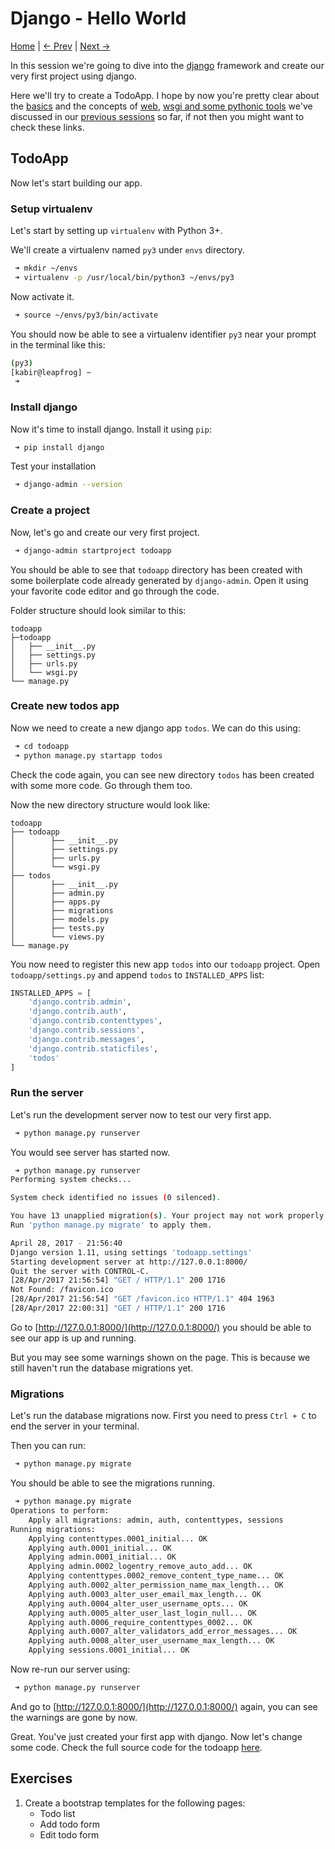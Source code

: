 Django - Hello World
====================
[Home](https://github.com/kabirbaidhya/learn-python-django-web) | [← Prev](https://github.com/kabirbaidhya/learn-python-django-web/blob/master/units/django/1/wsgi-pip-and-virtualenv.md) | [Next →]()

In this session we're going to dive into the [django](https://www.djangoproject.com/) framework and create our very first project using django.

Here we'll try to create a TodoApp. I hope by now you're pretty clear about the [basics](https://github.com/kabirbaidhya/learn-python-django-web#python) and the concepts of [web](https://github.com/kabirbaidhya/learn-python-django-web#web-development-basics), [wsgi and some pythonic tools](https://github.com/kabirbaidhya/learn-python-django-web/blob/master/units/django/1/wsgi-pip-and-virtualenv.md) we've discussed in our [previous sessions](https://github.com/kabirbaidhya/learn-python-django-web) so far, if not then you might want to check these links.

## TodoApp
Now let's start building our app.

### Setup virtualenv
Let's start by setting up `virtualenv` with Python 3+.

We'll create a virtualenv named `py3` under `envs` directory.
```bash
 ➜ mkdir ~/envs
 ➜ virtualenv -p /usr/local/bin/python3 ~/envs/py3
```

Now activate it.
```bash
 ➜ source ~/envs/py3/bin/activate
```
You should now be able to see a virtualenv identifier `py3` near your prompt in the terminal like this:
```bash
(py3) 
[kabir@leapfrog] ~
 ➜ 
```

### Install django
Now it's time to install django. Install it using `pip`:
```bash
 ➜ pip install django
```

Test your installation
```bash
 ➜ django-admin --version
```

### Create a project
Now, let's go and create our very first project.
```bash
 ➜ django-admin startproject todoapp
```

You should be able to see that `todoapp` directory has been created with some boilerplate code already generated by `django-admin`. Open it using your favorite code editor and go through the code.

Folder structure should look similar to this:
```
todoapp
├─todoapp
│   ├── __init__.py
│   ├── settings.py
│   ├── urls.py
│   └── wsgi.py
└── manage.py
```

### Create new todos app
Now we need to create a new django app `todos`.
We can do this using:
```bash
 ➜ cd todoapp
 ➜ python manage.py startapp todos
```

Check the code again, you can see new directory `todos` has been created with some more code. Go through them too.

Now the new directory structure would look like:
```
todoapp
├── todoapp
│        ├── __init__.py
│        ├── settings.py
│        ├── urls.py
│        └── wsgi.py
├── todos
│        ├── __init__.py
│        ├── admin.py
│        ├── apps.py
│        ├── migrations
│        ├── models.py
│        ├── tests.py
│        └── views.py
└── manage.py
```

You now need to register this new app `todos` into our `todoapp` project.
Open `todoapp/settings.py` and append `todos` to `INSTALLED_APPS` list:
```python
INSTALLED_APPS = [
    'django.contrib.admin',
    'django.contrib.auth',
    'django.contrib.contenttypes',
    'django.contrib.sessions',
    'django.contrib.messages',
    'django.contrib.staticfiles',
    'todos'
]
```

### Run the server
Let's run the development server now to test our very first app.
```bash
 ➜ python manage.py runserver
```
You would see server has started now.

```bash
 ➜ python manage.py runserver
Performing system checks...

System check identified no issues (0 silenced).

You have 13 unapplied migration(s). Your project may not work properly until you apply the migrations for app(s): admin, auth, contenttypes, sessions.
Run 'python manage.py migrate' to apply them.

April 28, 2017 - 21:56:40
Django version 1.11, using settings 'todoapp.settings'
Starting development server at http://127.0.0.1:8000/
Quit the server with CONTROL-C.
[28/Apr/2017 21:56:54] "GET / HTTP/1.1" 200 1716
Not Found: /favicon.ico
[28/Apr/2017 21:56:54] "GET /favicon.ico HTTP/1.1" 404 1963
[28/Apr/2017 22:00:31] "GET / HTTP/1.1" 200 1716
```
Go to [http://127.0.0.1:8000/](http://127.0.0.1:8000/) you should be able to see our app is up and running.

But you may see some warnings shown on the page. This is because we still haven't run the database migrations yet.

### Migrations
Let's run the database migrations now. First you need to press `Ctrl + C` to end the server in your terminal.

Then you can run:
```bash
 ➜ python manage.py migrate
```

You should be able to see the migrations running.
```bash
 ➜ python manage.py migrate
Operations to perform:
    Apply all migrations: admin, auth, contenttypes, sessions
Running migrations:
    Applying contenttypes.0001_initial... OK
    Applying auth.0001_initial... OK
    Applying admin.0001_initial... OK
    Applying admin.0002_logentry_remove_auto_add... OK
    Applying contenttypes.0002_remove_content_type_name... OK
    Applying auth.0002_alter_permission_name_max_length... OK
    Applying auth.0003_alter_user_email_max_length... OK
    Applying auth.0004_alter_user_username_opts... OK
    Applying auth.0005_alter_user_last_login_null... OK
    Applying auth.0006_require_contenttypes_0002... OK
    Applying auth.0007_alter_validators_add_error_messages... OK
    Applying auth.0008_alter_user_username_max_length... OK
    Applying sessions.0001_initial... OK
```

Now re-run our server using:
```bash
 ➜ python manage.py runserver
```
And go to [http://127.0.0.1:8000/](http://127.0.0.1:8000/) again, you can see the warnings are gone by now.

Great. You've just created your first app with django. Now let's change some code.
Check the full source code for the todoapp [here](https://github.com/kabirbaidhya/django-todoapp).

## Exercises
 1. Create a bootstrap templates for the following pages:
    - Todo list
    - Add todo form
    - Edit todo form

